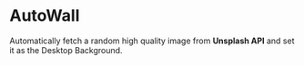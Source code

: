 # AutoWall

Automatically fetch a random high quality image from **Unsplash API** and set it as the Desktop Background.



